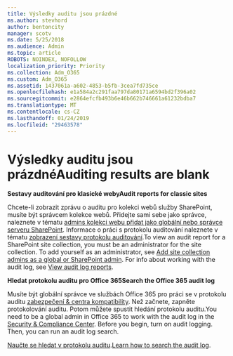 ```yaml
---
title: Výsledky auditu jsou prázdné
ms.author: stevhord
author: bentoncity
manager: scotv
ms.date: 5/25/2018
ms.audience: Admin
ms.topic: article
ROBOTS: NOINDEX, NOFOLLOW
localization_priority: Priority
ms.collection: Adm_O365
ms.custom: Adm_O365
ms.assetid: 1437061a-a602-4853-b5fb-3cea7fd735ce
ms.openlocfilehash: e1a584a2c291faa797da80171a6594bd2f396a02
ms.sourcegitcommit: e2864efcfb493b6e46b662b746661a61232bdba7
ms.translationtype: MT
ms.contentlocale: cs-CZ
ms.lasthandoff: 01/24/2019
ms.locfileid: "29463578"
---
```

# <a name="auditing-results-are-blank"></a><span data-ttu-id="b3b1d-102">Výsledky auditu jsou prázdné</span><span class="sxs-lookup"><span data-stu-id="b3b1d-102">Auditing results are blank</span></span>

 <span data-ttu-id="b3b1d-103">**Sestavy auditování pro klasické weby**</span><span class="sxs-lookup"><span data-stu-id="b3b1d-103">**Audit reports for classic sites**</span></span>
  
<span data-ttu-id="b3b1d-p101">Chcete-li zobrazit zprávu o auditu pro kolekci webů služby SharePoint, musíte být správcem kolekce webů. Přidejte sami sebe jako správce, naleznete v tématu [admins kolekci webu přidat jako globální nebo správce serveru SharePoint](https://go.microsoft.com/fwlink/?linkid=869390). Informace o práci s protokolu auditování naleznete v tématu [zobrazení sestavy protokolu auditování](https://go.microsoft.com/fwlink/?linkid=395237).</span><span class="sxs-lookup"><span data-stu-id="b3b1d-p101">To view an audit report for a SharePoint site collection, you must be an administrator for the site collection. To add yourself as an administrator, see [Add site collection admins as a global or SharePoint admin](https://go.microsoft.com/fwlink/?linkid=869390). For info about working with the audit log, see [View audit log reports](https://go.microsoft.com/fwlink/?linkid=395237).</span></span> 
  
 <span data-ttu-id="b3b1d-106">**Hledat protokolu auditu pro Office 365**</span><span class="sxs-lookup"><span data-stu-id="b3b1d-106">**Search the Office 365 audit log**</span></span>
  
<span data-ttu-id="b3b1d-p102">Musíte být globální správce ve službách Office 365 pro práci se v protokolu auditu [zabezpečení &amp; centra kompatibility](https://protection.office.com). Než začnete, zapněte protokolování auditu. Potom můžete spustit hledání protokolu auditu.</span><span class="sxs-lookup"><span data-stu-id="b3b1d-p102">You need to be a global admin in Office 365 to work with the audit log in the [Security &amp; Compliance Center](https://protection.office.com). Before you begin, turn on audit logging. Then, you can run an audit log search.</span></span> 
  
<span data-ttu-id="b3b1d-110">[Naučte se hledat v protokolu auditu](https://go.microsoft.com/fwlink/?linkid=708432).</span><span class="sxs-lookup"><span data-stu-id="b3b1d-110">[Learn how to search the audit log](https://go.microsoft.com/fwlink/?linkid=708432).</span></span>
  

